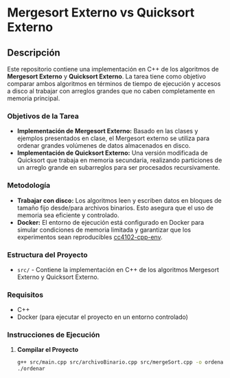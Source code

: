 # Mergesort Externo vs Quicksort Externo

## Descripción

Este repositorio contiene una implementación en C++ de los algoritmos de **Mergesort Externo** y **Quicksort Externo**. La tarea tiene como objetivo comparar ambos algoritmos en términos de tiempo de ejecución y accesos a disco al trabajar con arreglos grandes que no caben completamente en memoria principal.

### Objetivos de la Tarea

- **Implementación de Mergesort Externo:** Basado en las clases y ejemplos presentados en clase, el Mergesort externo se utiliza para ordenar grandes volúmenes de datos almacenados en disco.
- **Implementación de Quicksort Externo:** Una versión modificada de Quicksort que trabaja en memoria secundaria, realizando particiones de un arreglo grande en subarreglos para ser procesados recursivamente.

### Metodología

- **Trabajar con disco:** Los algoritmos leen y escriben datos en bloques de tamaño fijo desde/para archivos binarios. Esto asegura que el uso de memoria sea eficiente y controlado.
- **Docker:** El entorno de ejecución está configurado en Docker para simular condiciones de memoria limitada y garantizar que los experimentos sean reproducibles [cc4102-cpp-env](https://hub.docker.com/r/pabloskewes/cc4102-cpp-env).

### Estructura del Proyecto

- `src/` - Contiene la implementación en C++ de los algoritmos Mergesort Externo y Quicksort Externo.

### Requisitos

- C++
- Docker (para ejecutar el proyecto en un entorno controlado)
  
### Instrucciones de Ejecución

1. **Compilar el Proyecto**
   ```bash
   g++ src/main.cpp src/archivoBinario.cpp src/mergeSort.cpp -o ordenar
   ./ordenar
